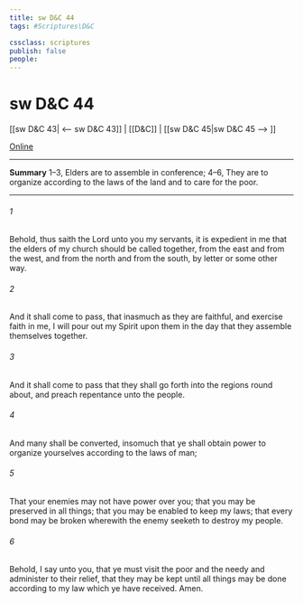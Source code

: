 ```yaml
---
title: sw D&C 44
tags: #Scriptures\D&C

cssclass: scriptures
publish: false
people:
---
```


# sw D&C 44
[[sw D&C 43| <-- sw D&C 43]] | [[D&C]] | [[sw D&C 45|sw D&C 45 --> ]]

[Online](https://churchofjesuschrist.org/study/scriptures/dc-testament/dc/44?lang=eng)

---
__Summary__
1–3, Elders are to assemble in conference; 4–6, They are to organize according to the laws of the land and to care for the poor.

---
###### 1 
Behold, thus saith the Lord unto you my servants, it is expedient in me that the elders of my church should be called together, from the east and from the west, and from the north and from the south, by letter or some other way.

###### 2 
And it shall come to pass, that inasmuch as they are faithful, and exercise faith in me, I will pour out my Spirit upon them in the day that they assemble themselves together.

###### 3 
And it shall come to pass that they shall go forth into the regions round about, and preach repentance unto the people.

###### 4 
And many shall be converted, insomuch that ye shall obtain power to organize yourselves according to the laws of man;

###### 5 
That your enemies may not have power over you; that you may be preserved in all things; that you may be enabled to keep my laws; that every bond may be broken wherewith the enemy seeketh to destroy my people.

###### 6 
Behold, I say unto you, that ye must visit the poor and the needy and administer to their relief, that they may be kept until all things may be done according to my law which ye have received. Amen.


